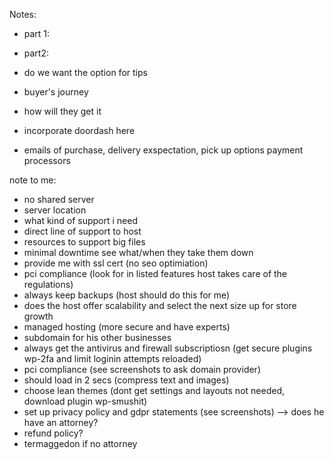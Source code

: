 Notes:

* part 1:

* part2:
* do we want the option for tips
* buyer's journey
* how will they get it
* incorporate doordash here
* emails of purchase, delivery exspectation, pick up options
payment processors

note to me:
* no shared server
* server location
* what kind of support i need
* direct line of support to host
* resources to support big files
* minimal downtime see what/when they take them down
* provide me with ssl cert (no seo optimiation)
* pci compliance (look for in listed features host takes care of the regulations)
* always keep backups (host should do this for me)
* does the host offer scalability and select the next size up for store growth
* managed hosting (more secure and have experts)
* subdomain for his other businesses
* always get the antivirus and firewall subscriptiosn (get secure plugins wp-2fa and limit loginin attempts reloaded)
* pci compliance (see screenshots to ask domain provider)
* should load in 2 secs (compress text and images)
* choose lean themes (dont get settings and layouts not needed, download plugin wp-smushit)
* set up privacy policy and gdpr statements (see screenshots) --> does he have an attorney?
* refund policy?
* termaggedon if no attorney